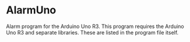 # AlarmUno
Alarm program for the Arduino Uno R3. 
This program requires the Arduino Uno R3 and separate libraries. These are listed in the program file itself.
